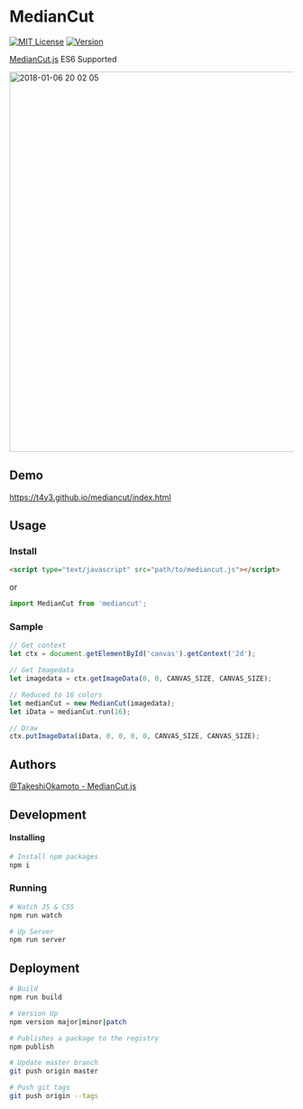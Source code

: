 # MedianCut

[![MIT License](http://img.shields.io/badge/license-MIT-blue.svg?style=flat)](https://github.com/t4y3/mediancut/blob/master/LICENSE)
[![Version](https://img.shields.io/badge/dynamic/json.svg?label=version&colorB=5f9ea0&query=$.version&uri=https:%2F%2Fraw.githubusercontent.com%2Ft4y3%2Fmediancut%2Fmaster%2Fpackage.json&prefix=v)](https://www.npmjs.com/package/mediancut)

[MedianCut.js](https://github.com/TakeshiOkamoto/MedianCut.js) ES6 Supported

<img width="674" alt="2018-01-06 20 02 05" src="https://user-images.githubusercontent.com/9010553/34639876-b1292c00-f32b-11e7-8f07-5654b9889a93.png">

## Demo
https://t4y3.github.io/mediancut/index.html

## Usage

### Install

```html
<script type="text/javascript" src="path/to/mediancut.js"></script>
```

or

```js
import MedianCut from 'mediancut';
```

### Sample

```js
// Get context
let ctx = document.getElementById('canvas').getContext('2d');

// Get Imagedata
let imagedata = ctx.getImageData(0, 0, CANVAS_SIZE, CANVAS_SIZE);

// Reduced to 16 colors
let medianCut = new MedianCut(imagedata);
let iData = medianCut.run(16);

// Draw
ctx.putImageData(iData, 0, 0, 0, 0, CANVAS_SIZE, CANVAS_SIZE);
```

## Authors
[@TakeshiOkamoto - MedianCut.js](https://github.com/TakeshiOkamoto/MedianCut.js)

## Development

#### Installing
```sh
# Install npm packages
npm i
```

### Running
```sh
# Watch JS & CSS
npm run watch

# Up Server
npm run server
``` 

## Deployment
```sh
# Build
npm run build

# Version Up
npm version major|minor|patch

# Publishes a package to the registry
npm publish

# Update master branch
git push origin master

# Push git tags
git push origin --tags
```
